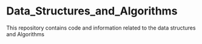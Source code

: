 # Data_Structures_and_Algorithms
This repository contains code and information related to the data structures and  Algorithms

